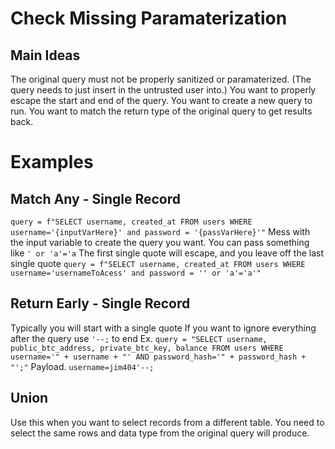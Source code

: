
# Check Missing Paramaterization

## Main Ideas
The original query must not be properly sanitized or paramaterized. (The query needs to just insert in the untrusted user into.)
You want to properly escape the start and end of the query.
You want to create a new query to run.
You want to match the return type of the original query to get results back.

# Examples 

## Match Any - Single Record
`query = f"SELECT username, created_at FROM users WHERE username='{inputVarHere}' and password = '{passVarHere}'"`
Mess with the input variable to create the query you want.
You can pass something like `' or 'a'='a`
The first single quote will escape, and you leave off the last single quote
`query = f"SELECT username, created_at FROM users WHERE username='usernameToAcess' and password = '' or 'a'='a'"`

## Return Early - Single Record
Typically you will start with a single quote
If you want to ignore everything after the query use `'--;` to end
Ex. `query = "SELECT username, public_btc_address, private_btc_key, balance FROM users WHERE username='" + username + "' AND password_hash='" + password_hash + "';"`
Payload. `username=jim404'--;`


## Union
Use this when you want to select records from a different table.
You need to select the same rows and data type from the original query will produce.